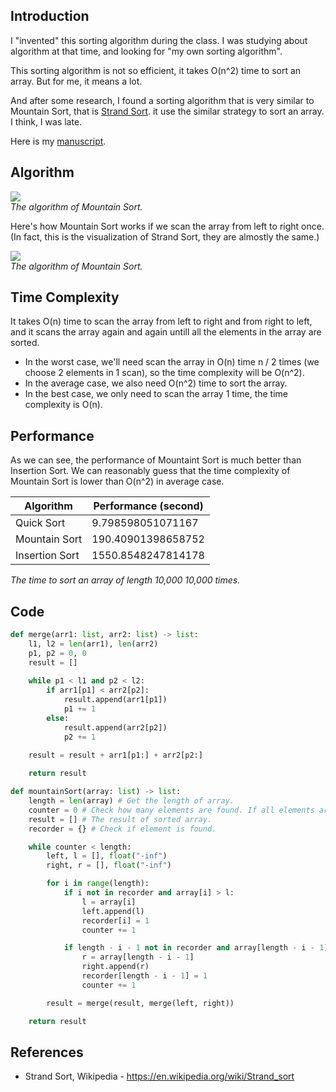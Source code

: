 ## Introduction

I "invented" this sorting algorithm during the class. I was studying about algorithm at that time, and looking for "my own sorting algorithm".

This sorting algorithm is not so efficient, it takes O(n^2) time to sort an array. But for me, it means a lot.

And after some research, I found a sorting algorithm that is very similar to Mountain Sort, that is [Strand Sort](https://en.wikipedia.org/wiki/Strand_sort). it use the similar strategy to sort an array. I think, I was late.

Here is my [manuscript](https://github.com/91d906h4/Mountain-Sort/blob/main/manuscript.pdf).

## Algorithm
<div class="public-article-image">
    <img src="https://i.imgur.com/lyr7TIb.png" /><br />
    <i>The algorithm of Mountain Sort.</i>
</div>

Here's how Mountain Sort works if we scan the array from left to right once. (In fact, this is the visualization of Strand Sort, they are almostly the same.)

<div class="public-article-image">
    <img src="https://i.imgur.com/94LyqqX.gif" /><br />
    <i>The algorithm of Mountain Sort.</i>
</div>

## Time Complexity

It takes O(n) time to scan the array from left to right and from right to left, and it scans the array again and again untill all the elements in the array are sorted.

- In the worst case, we'll need scan the array in O(n) time n / 2 times (we choose 2 elements in 1 scan), so the time complexity will be O(n^2).
- In the average case, we also need O(n^2) time to sort the array.
- In the best case, we only need to scan the array 1 time, the time complexity is O(n).

## Performance

As we can see, the performance of Mountaint Sort is much better than Insertion Sort. We can reasonably guess that the time complexity of Mountain Sort is lower than O(n^2) in average case.

<div class="public-article-tableCenter">
    <table>
        <thead>
            <tr>
                <th>Algorithm</th>
                <th>Performance (second)</th>
            </tr>
        </thead>
        <tbody>
            <tr>
                <td>Quick Sort</td>
                <td>9.798598051071167</td>
            </tr>
            <tr>
                <td>Mountain Sort</td>
                <td>190.40901398658752</td>
            </tr>
            <tr>
                <td>Insertion Sort</td>
                <td>1550.8548247814178</td>
            </tr>
        </tbody>
    </table>
    <i>The time to sort an array of length 10,000 10,000 times.</i>
</div>

## Code

```py
def merge(arr1: list, arr2: list) -> list:
    l1, l2 = len(arr1), len(arr2)
    p1, p2 = 0, 0
    result = []
    
    while p1 < l1 and p2 < l2:
        if arr1[p1] < arr2[p2]:
            result.append(arr1[p1])
            p1 += 1
        else:
            result.append(arr2[p2])
            p2 += 1
    
    result = result + arr1[p1:] + arr2[p2:]

    return result

def mountainSort(array: list) -> list:
    length = len(array) # Get the length of array.
    counter = 0 # Check how many elements are found. If all elements are found, then return the result.
    result = [] # The result of sorted array.
    recorder = {} # Check if element is found.

    while counter < length:
        left, l = [], float("-inf")
        right, r = [], float("-inf")

        for i in range(length):
            if i not in recorder and array[i] > l:
                l = array[i]
                left.append(l)
                recorder[i] = 1
                counter += 1

            if length - i - 1 not in recorder and array[length - i - 1] > r:
                r = array[length - i - 1]
                right.append(r)
                recorder[length - i - 1] = 1
                counter += 1

        result = merge(result, merge(left, right))

    return result
```

## References

<ul class="public-article-references">
    <li>Strand Sort, Wikipedia - <a href="https://en.wikipedia.org/wiki/Strand_sort" target="_blank">https://en.wikipedia.org/wiki/Strand_sort</a></li>
</ul>